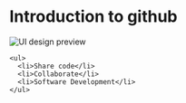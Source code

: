 # Introduction to github

![UI design preview](https://user-images.githubusercontent.com/95343572/184162325-b537f129-d6d5-4e4e-9011-aad9221e3def.png)

```
<ul>
  <li>Share code</li>
  <li>Collaborate</li>
  <li>Software Development</li>
</ul>
```
